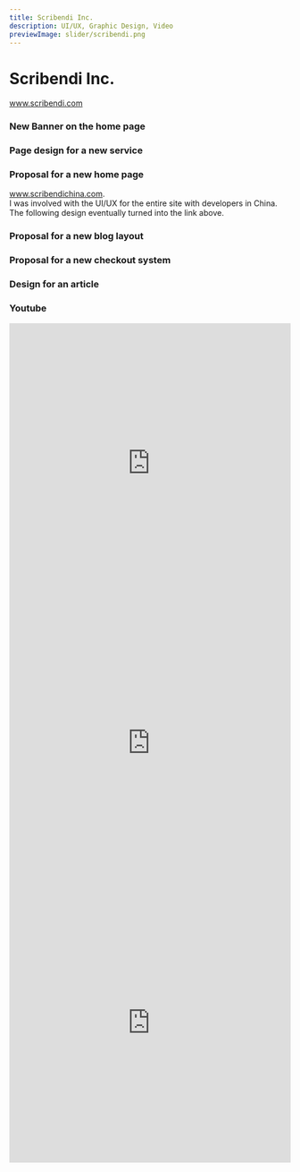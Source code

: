```yaml
---
title: Scribendi Inc. 
description: UI/UX, Graphic Design, Video
previewImage: slider/scribendi.png
---
```


# Scribendi Inc.
www.scribendi.com

### New Banner on the home page
<dynamic-image filename="slider/banner-scribendi.jpg" :image-height="600"></dynamic-image>

### Page design for a new service
<dynamic-image filename="slider/translation-page.png" :image-height="2300"></dynamic-image>

### Proposal for a new home page
www.scribendichina.com. </br>
I was involved with the UI/UX for the entire site with developers in China. </br>
The following design eventually turned into the link above. </br>


<dynamic-image filename="slider/scribendi-china.png" :image-height="4000"></dynamic-image>

### Proposal for a new blog layout
<dynamic-image filename="slider/article.png" :image-height="1500"></dynamic-image>

### Proposal for a new checkout system

<dynamic-image filename="slider/checkout.png" :image-height="600"></dynamic-image>

### Design for an article
<dynamic-image filename="slider/scribendi.jpg" :image-height="700"></dynamic-image>

### Youtube 
<iframe width="100%" height="500" src="https://www.youtube.com/embed/os7JezfFh8I" frameborder="0" allow="accelerometer; autoplay; clipboard-write; encrypted-media; gyroscope; picture-in-picture" allowfullscreen></iframe>

<iframe width="100%" height="500" src="https://www.youtube.com/embed/AhDfTdAY1cU" frameborder="0" allow="accelerometer; autoplay; clipboard-write; encrypted-media; gyroscope; picture-in-picture" allowfullscreen></iframe>

<iframe width="100%" height="500" src="https://www.youtube.com/embed/lj6KnVkdQqk" frameborder="0" allow="accelerometer; autoplay; clipboard-write; encrypted-media; gyroscope; picture-in-picture" allowfullscreen></iframe>



